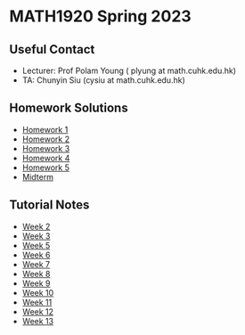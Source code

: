 # MATH1920 Spring 2023

## Useful Contact

* Lecturer: Prof Polam Young (
plyung at math.cuhk.edu.hk)
* TA: Chunyin Siu (cysiu at math.cuhk.edu.hk)

## Homework Solutions

* [Homework 1](/teaching/1901_4060/1901_4060_hw1.pdf)
* [Homework 2](/teaching/1901_4060/1901_4060_hw2.pdf)
* [Homework 3](/teaching/1901_4060/1901_4060_hw3.pdf)
* [Homework 4](/teaching/1901_4060/1901_4060_hw4.pdf)
* [Homework 5](/teaching/1901_4060/1901_4060_hw5.pdf)
* [Midterm](/teaching/1901_4060/1901_4060_hw_midterm.pdf)

## Tutorial Notes

* [Week 2](/teaching/1901_4060/1901_4060_tut02.pdf)
* [Week 3](/teaching/1901_4060/1901_4060_tut03.pdf)
* [Week 5](/teaching/1901_4060/1901_4060_tut05.pdf)
* [Week 6](/teaching/1901_4060/1901_4060_tut06.pdf)
* [Week 7](/teaching/1901_4060/1901_4060_tut07.pdf)
* [Week 8](/teaching/1901_4060/1901_4060_tut08.pdf)
* [Week 9](/teaching/1901_4060/1901_4060_tut09.pdf)
* [Week 10](/teaching/1901_4060/1901_4060_tut10.pdf)
* [Week 11](/teaching/1901_4060/1901_4060_tut11.pdf)
* [Week 12](/teaching/1901_4060/1901_4060_tut12.pdf)
* [Week 13](/teaching/1901_4060/1901_4060_tut13.pdf)